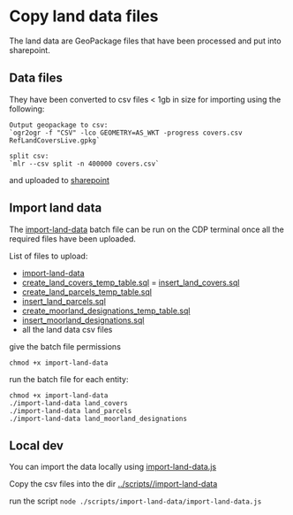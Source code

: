 # Copy land data files

The land data are GeoPackage files that have been processed and put into sharepoint.

## Data files

They have been converted to csv files < 1gb in size for importing using the following:

```
Output geopackage to csv:
`ogr2ogr -f "CSV" -lco GEOMETRY=AS_WKT -progress covers.csv RefLandCoversLive.gpkg`

split csv:
`mlr --csv split -n 400000 covers.csv`
```

and uploaded to [sharepoint](https://defra.sharepoint.com/teams/Team1645/Restricted_FCP%20RPS%20Future/Forms/AllItems.aspx?id=%2Fteams%2FTeam1645%2FRestricted%5FFCP%20RPS%20Future%2FData%20Extracts%2FLMS%20Data&viewid=f5678bbd%2Dae3a%2D4cd4%2D9f4c%2Dab8e79452a94&e=5%3A476e1a591f0d4eccaf68623c67987081&sharingv2=true&fromShare=true&at=9&CID=274e8249%2Dca8a%2D4bd9%2D98c2%2D72693cc19784&FolderCTID=0x0120003E0DBE7EBC40834DB6321029329D6BBB)

## Import land data

The [import-land-data](./import-land-data) batch file can be run on the CDP terminal once all the required files have been uploaded.

List of files to upload:

- [import-land-data](../scripts/import-land-data/import-land-data)
- [create_land_covers_temp_table.sql](../scripts/import-land-data/land_covers/create_land_covers_temp_table.sql)
  = [insert_land_covers.sql](../scripts/import-land-data/land_covers/insert_land_covers.sql)
- [create_land_parcels_temp_table.sql](../scripts/import-land-data/land_parcels/create_land_parcels_temp_table.sql)
- [insert_land_parcels.sql](../scripts/import-land-data/land_parcels/insert_land_parcels.sql)
- [create_moorland_designations_temp_table.sql](../scripts/import-land-data/moorland_designations/create_moorland_designations_temp_table.sql)
- [insert_moorland_designations.sql](../scripts/import-land-data/moorland_designations/insert_moorland_designations.sql)
- all the land data csv files

give the batch file permissions

```
chmod +x import-land-data
```

run the batch file for each entity:

```
chmod +x import-land-data
./import-land-data land_covers
./import-land-data land_parcels
./import-land-data land_moorland_designations
```

## Local dev

You can import the data locally using [import-land-data.js](../scripts//import-land-data/import-land-data.js)

Copy the csv files into the dir [../scripts//import-land-data](../scripts//import-land-data)

run the script `node ./scripts/import-land-data/import-land-data.js`
